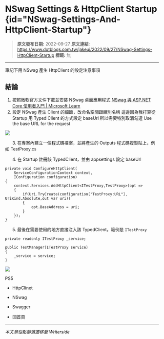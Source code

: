 # NSwag Settings &amp; HttpClient Startup {id="NSwag-Settings-And-HttpClient-Startup"}

> **原文發布日期:** 2022-09-27
> **原文連結:** https://www.dotblogs.com.tw/jakeuj/2022/09/27/NSwag-Settings-HttpClient-Startup
> **標籤:** 無

---

筆記下用 NSwag 產生 HttpClient 的設定注意事項

## 結論

1. 按照微軟官方文件下載並安裝 NSwag 桌面應用程式
   [NSwag 與 ASP.NET Core 使用者入門 | Microsoft Learn](https://learn.microsoft.com/zh-tw/aspnet/core/tutorials/getting-started-with-nswag?view=aspnetcore-6.0&tabs=visual-studio)
2. 設定 NSwag 產生 Client 的細節，改命名空間跟類別名稱
   這邊因為我打算從 Startup 用 Typed Client 的方式設定 baseUrl
   所以需要特別取消勾選 Use the base URL for the request

![](https://dotblogsfile.blob.core.windows.net/user/jakeuj/8dc743da-3174-4606-81be-8d3c2038a1b8/1664251597.png.png)

      3. 在專案內建立一個程式碼檔案，並將產生的 Outputs 程式碼複製貼上，例如 TestProxy.cs

      4. 在 Startup 註冊該 TypedClient，並由 appsettings 設定 baseUrl

```
private void ConfigureHttpClient(
    ServiceConfigurationContext context,
    IConfiguration configuration)
{
    context.Services.AddHttpClient<ITestProxy,TestProxy>(opt =>
    {
        if(Uri.TryCreate(configuration["TestProxy:URL"], UriKind.Absolute,out var uri))
        {
            opt.BaseAddress = uri;
        }
    });
}
```

      5. 最後在需要使用的地方直接注入該 TypedClient，範例是 `ITestProxy`

```
private readonly ITestProxy _service;

public TestManager(ITestProxy service)
{
    _service = service;
}
```

![](https://card.psnprofiles.com/1/jakeuj.png)

PS5

* HttpClinet
* NSwag
* Swagger

* 回首頁

---

*本文章從點部落遷移至 Writerside*
